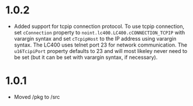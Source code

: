 # 1.0.2

- Added support for tcpip connection protocol.  To use tcpip connection, set `cConnection` property to `noint.lc400.LC400.cCONNECTION_TCPIP` with varargin syntax and set `cTcpipHost` to the IP address using varargin syntax.  The LC400 uses telnet port 23 for network communication.  The `u16TcipiPort` property defaults to 23 and will most likeley never need to be set (but it can be set with varargin syntax, if necessary).

# 1.0.1

- Moved /pkg to /src